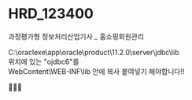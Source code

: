 # HRD_123400
 과정평가형 정보처리산업기사 _ 홈쇼핑회원관리

C:\oraclexe\app\oracle\product\11.2.0\server\jdbc\lib<br>
위치에 있는 "ojdbc6"를<br>
WebContent\WEB-INF\lib 안에 복사 붙여넣기 해야합니다!!<br>
 
💨💨💨
